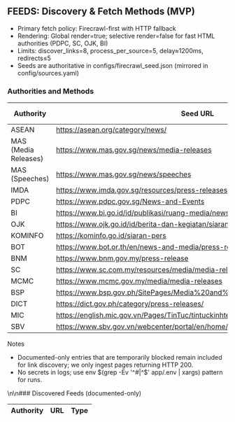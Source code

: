 ## FEEDS: Discovery & Fetch Methods (MVP)

- Primary fetch policy: Firecrawl-first with HTTP fallback
- Rendering: Global render=true; selective render=false for fast HTML authorities (PDPC, SC, OJK, BI)
- Limits: discover_links=8, process_per_source=5, delay≈1200ms, redirects≤5
- Seeds are authoritative in configs/firecrawl_seed.json (mirrored in config/sources.yaml)

### Authorities and Methods

Authority | Seed URL | Primary | Render Override
---|---|---|---
ASEAN | https://asean.org/category/news/ | Firecrawl | render=true
MAS (Media Releases) | https://www.mas.gov.sg/news/media-releases | Firecrawl | render=true
MAS (Speeches) | https://www.mas.gov.sg/news/speeches | Firecrawl | render=true
IMDA | https://www.imda.gov.sg/resources/press-releases-factsheets-and-speeches | Firecrawl | render=true
PDPC | https://www.pdpc.gov.sg/News-and-Events | HTTP/Firecrawl | render=false
BI | https://www.bi.go.id/id/publikasi/ruang-media/news-release/ | HTTP/Firecrawl | render=false
OJK | https://www.ojk.go.id/id/berita-dan-kegiatan/siaran-pers | HTTP/Firecrawl | render=false
KOMINFO | https://kominfo.go.id/siaran-pers | Firecrawl | render=true
BOT | https://www.bot.or.th/en/news-and-media/press-release | Firecrawl | render=true
BNM | https://www.bnm.gov.my/press-release | Firecrawl | render=true
SC | https://www.sc.com.my/resources/media/media-release | HTTP/Firecrawl | render=false
MCMC | https://www.mcmc.gov.my/media/media-releases | Firecrawl | render=true
BSP | https://www.bsp.gov.ph/SitePages/Media%20and%20Research/MediaReleases.aspx | Firecrawl | render=true
DICT | https://dict.gov.ph/category/press-releases/ | Firecrawl | render=true
MIC | https://english.mic.gov.vn/Pages/TinTuc/tintuckinhte.aspx | Firecrawl | render=true
SBV | https://www.sbv.gov.vn/webcenter/portal/en/home/sbv/news/press-release | Firecrawl | render=true

Notes
- Documented-only entries that are temporarily blocked remain included for link discovery; we only ingest pages returning HTTP 200.
- No secrets in logs; use env $(grep -Ev '^#|^$' app/.env | xargs) pattern for runs.

\n\n### Discovered Feeds (documented-only)

Authority | URL | Type
---|---|---
